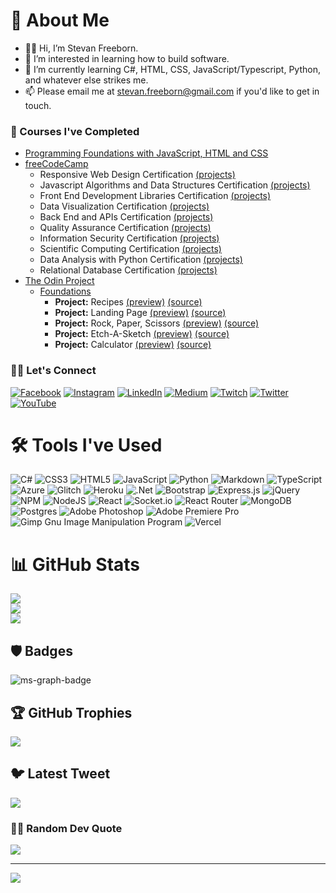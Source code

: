 # 📖 About Me

+ 👨🏻 Hi, I’m Stevan Freeborn.
+ 👀 I’m interested in learning how to build software.
+ 🌱 I’m currently learning C#, HTML, CSS, JavaScript/Typescript, Python, and whatever else strikes me.
+ 📫 Please email me at stevan.freeborn@gmail.com if you'd like to get in touch.

### 🏫 Courses I've Completed

+ [Programming Foundations with JavaScript, HTML and CSS](https://www.coursera.org/learn/duke-programming-web)
+ [freeCodeCamp](https://www.freecodecamp.org/StevanFreeborn)
  + Responsive Web Design Certification [(projects)](https://www.freecodecamp.org/certification/StevanFreeborn/responsive-web-design)
  + Javascript Algorithms and Data Structures Certification [(projects)](https://www.freecodecamp.org/certification/StevanFreeborn/javascript-algorithms-and-data-structures)
  + Front End Development Libraries Certification [(projects)](https://www.freecodecamp.org/certification/StevanFreeborn/front-end-development-libraries)
  + Data Visualization Certification [(projects)](https://www.freecodecamp.org/certification/StevanFreeborn/data-visualization)
  + Back End and APIs Certification [(projects)](https://www.freecodecamp.org/certification/StevanFreeborn/back-end-development-and-apis)
  + Quality Assurance Certification [(projects)](https://www.freecodecamp.org/certification/StevanFreeborn/quality-assurance-v7)
  + Information Security Certification [(projects)](https://www.freecodecamp.org/certification/StevanFreeborn/information-security-v7)
  + Scientific Computing Certification [(projects)](https://www.freecodecamp.org/certification/StevanFreeborn/scientific-computing-with-python-v7)
  + Data Analysis with Python Certification [(projects)](https://www.freecodecamp.org/certification/StevanFreeborn/data-analysis-with-python-v7)
  + Relational Database Certification [(projects)](https://www.freecodecamp.org/certification/StevanFreeborn/relational-database-v8)
+ [The Odin Project](https://www.theodinproject.com/)
  + [Foundations](https://www.theodinproject.com/paths/foundations/courses/foundations)
    + **Project:** Recipes [(preview)](https://stevanfreeborn.github.io/theOdinProject-Recipes/) [(source)](https://github.com/StevanFreeborn/theOdinProject-Recipes)
    + **Project:** Landing Page [(preview)](https://stevanfreeborn.github.io/theOdinProject-Landing-Page/) [(source)](https://stevanfreeborn.github.io/theOdinProject-Landing-Page/)
    + **Project:** Rock, Paper, Scissors [(preview)](https://stevanfreeborn.github.io/theOdinProject-Rock-Paper-Scissors/) [(source)](https://stevanfreeborn.github.io/theOdinProject-Rock-Paper-Scissors/)
    + **Project:** Etch-A-Sketch [(preview)](https://stevanfreeborn.github.io/theOdinProject-Etch-A-Sketch/) [(source)](https://stevanfreeborn.github.io/theOdinProject-Etch-A-Sketch/)
    + **Project:** Calculator [(preview)](https://stevanfreeborn.github.io/theOdinProject-Calculator/) [(source)](https://stevanfreeborn.github.io/theOdinProject-Calculator/)

### 👋🏻 Let's Connect

[![Facebook](https://img.shields.io/badge/Facebook-%231877F2.svg?logo=Facebook&logoColor=white)](https://facebook.com/stevan.freeborn) [![Instagram](https://img.shields.io/badge/Instagram-%23E4405F.svg?logo=Instagram&logoColor=white)](https://instagram.com/stevan.freeborn) [![LinkedIn](https://img.shields.io/badge/LinkedIn-%230077B5.svg?logo=linkedin&logoColor=white)](https://linkedin.com/in/stevan-freeborn-77917b75) [![Medium](https://img.shields.io/badge/Medium-12100E?logo=medium&logoColor=white)](https://medium.com/@stevan.freeborn) [![Twitch](https://img.shields.io/badge/Twitch-%239146FF.svg?logo=Twitch&logoColor=white)](https://twitch.tv/StevanFreeborn) [![Twitter](https://img.shields.io/badge/Twitter-%231DA1F2.svg?logo=Twitter&logoColor=white)](https://twitter.com/stevan_freeborn) [![YouTube](https://img.shields.io/badge/YouTube-%23FF0000.svg?logo=YouTube&logoColor=white)](https://youtube.com/@stevanfreeborn) 

# 🛠️ Tools I've Used

![C#](https://img.shields.io/badge/c%23-%23239120.svg?style=for-the-badge&logo=c-sharp&logoColor=white) ![CSS3](https://img.shields.io/badge/css3-%231572B6.svg?style=for-the-badge&logo=css3&logoColor=white) ![HTML5](https://img.shields.io/badge/html5-%23E34F26.svg?style=for-the-badge&logo=html5&logoColor=white) ![JavaScript](https://img.shields.io/badge/javascript-%23323330.svg?style=for-the-badge&logo=javascript&logoColor=%23F7DF1E) ![Python](https://img.shields.io/badge/python-3670A0?style=for-the-badge&logo=python&logoColor=ffdd54) ![Markdown](https://img.shields.io/badge/markdown-%23000000.svg?style=for-the-badge&logo=markdown&logoColor=white) ![TypeScript](https://img.shields.io/badge/typescript-%23007ACC.svg?style=for-the-badge&logo=typescript&logoColor=white) ![Azure](https://img.shields.io/badge/azure-%230072C6.svg?style=for-the-badge&logo=azure-devops&logoColor=white) ![Glitch](https://img.shields.io/badge/glitch-%233333FF.svg?style=for-the-badge&logo=glitch&logoColor=white) ![Heroku](https://img.shields.io/badge/heroku-%23430098.svg?style=for-the-badge&logo=heroku&logoColor=white) ![.Net](https://img.shields.io/badge/.NET-5C2D91?style=for-the-badge&logo=.net&logoColor=white) ![Bootstrap](https://img.shields.io/badge/bootstrap-%23563D7C.svg?style=for-the-badge&logo=bootstrap&logoColor=white) ![Express.js](https://img.shields.io/badge/express.js-%23404d59.svg?style=for-the-badge&logo=express&logoColor=%2361DAFB) ![jQuery](https://img.shields.io/badge/jquery-%230769AD.svg?style=for-the-badge&logo=jquery&logoColor=white) ![NPM](https://img.shields.io/badge/NPM-%23000000.svg?style=for-the-badge&logo=npm&logoColor=white) ![NodeJS](https://img.shields.io/badge/node.js-6DA55F?style=for-the-badge&logo=node.js&logoColor=white) ![React](https://img.shields.io/badge/react-%2320232a.svg?style=for-the-badge&logo=react&logoColor=%2361DAFB) ![Socket.io](https://img.shields.io/badge/Socket.io-black?style=for-the-badge&logo=socket.io&badgeColor=010101) ![React Router](https://img.shields.io/badge/React_Router-CA4245?style=for-the-badge&logo=react-router&logoColor=white) ![MongoDB](https://img.shields.io/badge/MongoDB-%234ea94b.svg?style=for-the-badge&logo=mongodb&logoColor=white) ![Postgres](https://img.shields.io/badge/postgres-%23316192.svg?style=for-the-badge&logo=postgresql&logoColor=white) ![Adobe Photoshop](https://img.shields.io/badge/adobephotoshop-%2331A8FF.svg?style=for-the-badge&logo=adobephotoshop&logoColor=white) ![Adobe Premiere Pro](https://img.shields.io/badge/Adobe%20Premiere%20Pro-9999FF.svg?style=for-the-badge&logo=Adobe%20Premiere%20Pro&logoColor=white) ![Gimp Gnu Image Manipulation Program](https://img.shields.io/badge/Gimp-657D8B?style=for-the-badge&logo=gimp&logoColor=FFFFFF) ![Vercel](https://img.shields.io/badge/vercel-%23000000.svg?style=for-the-badge&logo=vercel&logoColor=white)

# 📊 GitHub Stats

![](https://github-readme-stats.vercel.app/api?username=StevanFreeborn&theme=solarized-dark&hide_border=false)<br/>
![](https://github-readme-streak-stats.herokuapp.com/?user=StevanFreeborn&theme=solarized-dark&hide_border=false)<br/>
![](https://github-readme-stats-two-ruddy-72.vercel.app/api/top-langs/?username=StevanFreeborn&theme=solarized-dark&hide_border=false&layout=compact)

## 🛡️ Badges

![ms-graph-badge](https://user-images.githubusercontent.com/65925598/230628974-a44e92be-f342-42b3-9aaa-aaa98d69aa0c.png)

## 🏆 GitHub Trophies
![](https://github-profile-trophy.vercel.app/?username=StevanFreeborn&theme=darkhub&no-frame=false&no-bg=true&margin-w=4)

## 🐦 Latest Tweet
[![](https://gtce.itsvg.in/api?username=stevan_freeborn)](https://github.com/VishwaGauravIn/github-twitter-card-embed)

### ✍🏻 Random Dev Quote
![](https://quotes-github-readme.vercel.app/api?type=horizontal&theme=radical)

---
[![](https://visitcount.itsvg.in/api?id=StevanFreeborn&icon=0&color=0)](https://visitcount.itsvg.in)
